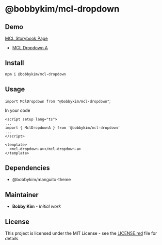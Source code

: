 # @bobbykim/mcl-dropdown

## Demo

[MCL Storybook Page](https://manguito-component-library.vercel.app/)

- [MCL Dropdown A](https://manguito-component-library.vercel.app/?path=/docs/components-dropdown-mcldropdowna--mcldropdowna)

## Install

```sh
npm i @bobbykim/mcl-dropdown
```

## Usage

`import MclDropdown from "@bobbykim/mcl-dropdown"`;

In your code

```vue
<script setup lang="ts">
...
import { MclDropdownA } from '@bobbykim/mcl-dropdown'
...
</script>

<template>
  <mcl-dropdown-a></mcl-dropdown-a>
</template>
```

## Dependencies

- @bobbykim/manguito-theme

## Maintainer

- **Bobby Kim** - _Initial work_

## License

This project is licensed under the MIT License - see the [LICENSE.md](./LICENSE.md) file for details
